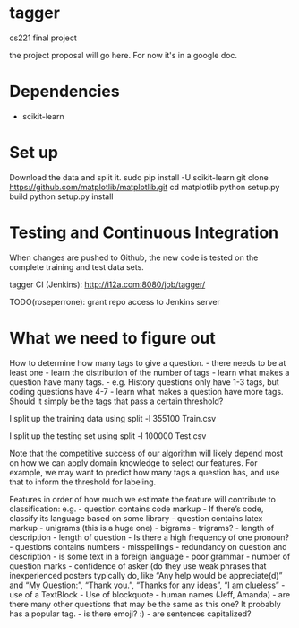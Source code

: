 tagger
======

cs221 final project

the project proposal will go here.
For now it's in a google doc.

Dependencies
============
- scikit-learn

Set up
======
Download the data and split it.
sudo pip install -U scikit-learn
git clone https://github.com/matplotlib/matplotlib.git
cd matplotlib
python setup.py build
python setup.py install

Testing and Continuous Integration
==================================
When changes are pushed to Github, the new code is tested on the complete training and test data sets.

tagger CI (Jenkins):
http://i12a.com:8080/job/tagger/

TODO(roseperrone): grant repo access to Jenkins server

What we need to figure out
==========================
How to determine how many tags to give a question.
    - there needs to be at least one
    - learn the distribution of the number of tags
    - learn what makes a question have many tags.
        - e.g. History questions only have 1-3 tags,
               but coding questions have 4-7
    - learn what makes a question have more tags. Should it
      simply be the tags that pass a certain threshold?

I split up the training data using
split -l 355100 Train.csv

I split up the testing set using
split -l 100000 Test.csv

Note that the competitive success of our algorithm will
likely depend most on how we can apply domain knowledge
to select our features. For example, we may want to predict
how many tags a question has, and use that to inform
the threshold for labeling.

Features in order of how much we estimate the feature will contribute to classification:
e.g.
    - question contains code markup
    - If there’s code, classify its language based on some library
    - question contains latex markup
    - unigrams (this is a huge one)
    - bigrams
    - trigrams?
    - length of description
    - length of question
    - Is there a high frequency of one pronoun?
    - questions contains numbers
    - misspellings
    - redundancy on question and description
    - is some text in a foreign language
    - poor grammar
    - number of question marks
    - confidence of asker (do they use weak phrases that inexperienced posters typically do, like “Any help would be appreciate(d)” and “My Question:”, “Thank you.”, “Thanks for any ideas”, “I am clueless”
    - use of a TextBlock
    - Use of blockquote
    - human names (Jeff, Amanda)
    - are there many other questions that may be the same as this one? It probably has a popular tag.
    - is there emoji? :)
    - are sentences capitalized?

